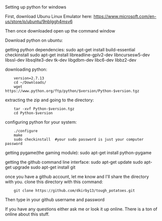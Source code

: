 Setting up python for windows

First, download Ubunu Linux Emulator here:
https://www.microsoft.com/en-us/store/p/ubuntu/9nblggh4msv6

Then once downloaded open up the command window

Download python on ubuntu:

getting python dependencies:
        sudo apt-get install build-essential checkinstall
        sudo apt-get install libreadline-gplv2-dev libncursesw5-dev libssl-dev libsqlite3-dev tk-dev libgdbm-dev libc6-dev libbz2-dev
        
downloading python:
    
        version=2.7.13
        cd ~/Downloads/
        wget https://www.python.org/ftp/python/$version/Python-$version.tgz
 
 
 extracting the zip and going to the directory:
 
        tar -xvf Python-$version.tgz
        cd Python-$version
configuring python for your system:
        
        ./configure
        make
        sudo checkinstall  #your sudo password is just your computer password
        
        
getting pygame(the gaming module):
        sudo apt-get install python-pygame
        
getting the github command line interface:
        sudo apt-get update
        sudo apt-get upgrade
        sudo apt-get install git

once you have a github account, let me know and I'll share the directory with you.
clone this directory with this command:

        git clone https://github.com/dkirby13/tough_potatoes.git
        
Then type in your github username and password

If you have any questions either ask me or look it up online. There is a ton of online about this stuff.

